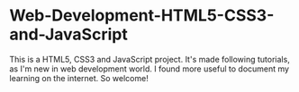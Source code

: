 # Web-Development-HTML5-CSS3-and-JavaScript
This is a HTML5, CSS3 and JavaScript project. It's made following tutorials, as I'm new in web development world. I found more useful to document my learning on the internet.
So welcome!
